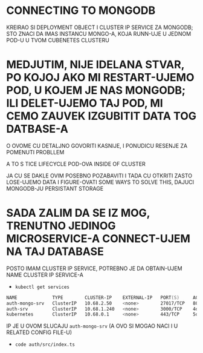 # CONNECTING TO MONGODB

KREIRAO SI DEPLOYMENT OBJECT I CLUSTER IP SERVICE ZA MONGODB; STO ZNACI DA IMAS INSTANCU MONGO-A, KOJA RUNN-UJE U JEDNOM POD-U U TVOM CUBENETES CLUSTERU

# MEDJUTIM, NIJE IDELANA STVAR, PO KOJOJ AKO MI RESTART-UJEMO POD, U KOJEM JE NAS MONGODB; ILI DELET-UJEMO TAJ POD, MI CEMO ZAUVEK IZGUBITIT DATA TOG DATBASE-A

O OVOME CU DETALJNO GOVORITI KASNIJE, I PONUDICU RESENJE ZA POMENUTI PROBLLEM

A TO S TICE LIFECYCLE POD-OVA INSIDE OF CLUSTER

JA CU SE DAKLE OVIM POSEBNO POZABAVITI I TADA CU OTKRITI ZASTO LOSE-UJEMO DATA I FIGURE-OVATI SOME WAYS TO SOLVE THIS, DAJUCI MONGODB-JU PERSISTANT STORAGE

# SADA ZALIM DA SE IZ MOG, TRENUTNO JEDINOG MICROSERVICE-A CONNECT-UJEM NA TAJ DATABASE

POSTO IMAM CLUSTER IP SERVICE, POTREBNO JE DA OBTAIN-UJEM NAME CLUSTER IP SERVICE-A

- `kubectl get services`

```zsh
NAME             TYPE        CLUSTER-IP    EXTERNAL-IP   PORT(S)     AGE
auth-mongo-srv   ClusterIP   10.68.2.50    <none>        27017/TCP   80m
auth-srv         ClusterIP   10.68.1.240   <none>        3000/TCP    4d5h
kubernetes       ClusterIP   10.68.0.1     <none>        443/TCP     5d
```

IP JE U OVOM SLUCAJU `auth-mongo-srv` (A OVO SI MOGAO NACI I U RELATED CONFIG FILE-U)

- `code auth/src/index.ts`

```ts

```
